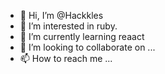 - 👋 Hi, I’m @Hackkles
- 👀 I’m interested in ruby.
- 🌱 I’m currently learning reaact
- 💞️ I’m looking to collaborate on ...
- 📫 How to reach me ...

<!---
Hackkles/Hackkles is a ✨ special ✨ repository because its `README.md` (this file) appears on your GitHub profile.
You can click the Preview link to take a look at your changes.
--->
